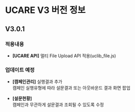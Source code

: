 # UCARE V3 버전 정보

## V3.0.1

### 적용내용
- **[UCARE API]**
멀티 File Upload API 적용(uclib_file.js)

### 업데이트 예정
- **[캠페인관리]** 실행결과 추가   
캠페인 실행유형에 따라 설문결과 또는 아웃바운드 결과 화면 팝업

- **[설문현황]**   
캠페인과 무관하게 설문결과 조회될 수 있도록 수정
